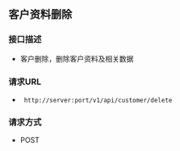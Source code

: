 ## 客户资料删除

### 接口描述

- 客户删除，删除客户资料及相关数据

### 请求URL

- ` http://server:port/v1/api/customer/delete`
      
### 请求方式

- POST 
